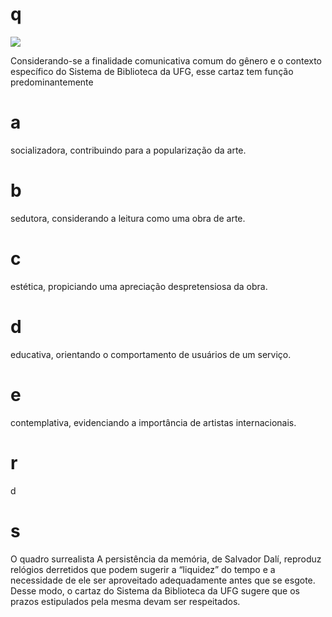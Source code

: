# q
![](https://firebasestorage.googleapis.com/v0/b/firebase-enemio.appspot.com/o/questoes%2F594%2F4f2db9dc-b545-ad12-cfe5-94a7cfd1e0b9.png?alt=media\&token=706cd265-7a28-4ef7-9b5b-b443f96f11b8)

Considerando-se a finalidade comunicativa comum do gênero e o contexto específico do Sistema de Biblioteca da UFG, esse cartaz tem função predominantemente

# a
socializadora, contribuindo para a popularização da arte.

# b
sedutora, considerando a leitura como uma obra de arte.

# c
estética, propiciando uma apreciação despretensiosa da obra.

# d
educativa, orientando o comportamento de usuários de um serviço.

# e
contemplativa, evidenciando a importância de artistas internacionais.

# r
d

# s
O quadro surrealista A persistência da memória, de Salvador Dalí, reproduz relógios derretidos que podem sugerir a “liquidez” do tempo e a necessidade de ele ser aproveitado adequadamente antes que se esgote. Desse modo, o cartaz do Sistema da Biblioteca da UFG sugere que os prazos estipulados pela mesma devam ser respeitados.
